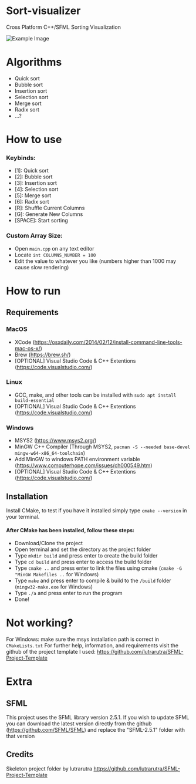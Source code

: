 # Sort-visualizer
Cross Platform C++/SFML Sorting Visualization

![Example Image](https://i.imgur.com/uDj7wBr.png)

# Algorithms
- Quick sort
- Bubble sort
- Insertion sort
- Selection sort
- Merge sort
- Radix sort
- ...?

# How to use
### Keybinds:
- [1]: Quick sort
- [2]: Bubble sort
- [3]: Insertion sort
- [4]: Selection sort
- [5]: Merge sort
- [6]: Radix sort
- [R]: Shuffle Current Columns
- [G]: Generate New Columns
- [SPACE]: Start sorting
### Custom Array Size:
- Open `main.cpp` on any text editor
- Locate `int COLUMNS_NUMBER = 100`
- Edit the value to whatever you like (numbers higher than 1000 may cause slow rendering)

# How to run
## Requirements
### MacOS
- XCode (https://osxdaily.com/2014/02/12/install-command-line-tools-mac-os-x/)
- Brew (https://brew.sh/)
- [OPTIONAL] Visual Studio Code & C++ Extentions (https://code.visualstudio.com/)
### Linux 
- GCC, make, and other tools can be installed with `sudo apt install build-essential`
- [OPTIONAL] Visual Studio Code & C++ Extentions (https://code.visualstudio.com/)
### Windows
- MSYS2 (https://www.msys2.org/)
- MinGW C++ Compiler (Through MSYS2, `pacman -S --needed base-devel mingw-w64-x86_64-toolchain`)
- Add MinGW to windows PATH environment variable (https://www.computerhope.com/issues/ch000549.htm)
- [OPTIONAL] Visual Studio Code & C++ Extentions (https://code.visualstudio.com/)

## Installation
Install CMake, to test if you have it installed simply type `cmake --version` in your terminal.
#### After CMake has been installed, follow these steps:
- Download/Clone the project
- Open terminal and set the directory as the project folder
- Type `mkdir build` and press enter to create the build folder
- Type `cd build` and press enter to access the build folder
- Type `cmake ..` and press enter to link the files using cmake (`cmake -G "MinGW Makefiles ..` for Windows)
- Type `make` and press enter to compile & build to the `/build` folder (`mingw32-make.exe` for Windows)
- Type `./a` and press enter to run the program
- Done!

# Not working?
For Windows: make sure the msys installation path is correct in `CMakeLists.txt`
For further help, information, and requirements visit the github of the project template I used: https://github.com/lutrarutra/SFML-Project-Template

# Extra
## SFML
This project uses the SFML library version 2.5.1.
If you wish to update SFML you can download the latest version directly from the github (https://github.com/SFML/SFML) and replace the "SFML-2.5.1" folder with that version

## Credits
Skeleton project folder by lutrarutra https://github.com/lutrarutra/SFML-Project-Template

